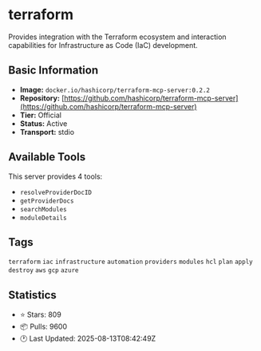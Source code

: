 # terraform

Provides integration with the Terraform ecosystem and interaction capabilities for Infrastructure as Code (IaC) development.

## Basic Information

- **Image:** `docker.io/hashicorp/terraform-mcp-server:0.2.2`
- **Repository:** [https://github.com/hashicorp/terraform-mcp-server](https://github.com/hashicorp/terraform-mcp-server)
- **Tier:** Official
- **Status:** Active
- **Transport:** stdio

## Available Tools

This server provides 4 tools:

- `resolveProviderDocID`
- `getProviderDocs`
- `searchModules`
- `moduleDetails`

## Tags

`terraform` `iac` `infrastructure` `automation` `providers` `modules` `hcl` `plan` `apply` `destroy` `aws` `gcp` `azure` 

## Statistics

- ⭐ Stars: 809
- 📦 Pulls: 9600
- 🕐 Last Updated: 2025-08-13T08:42:49Z
